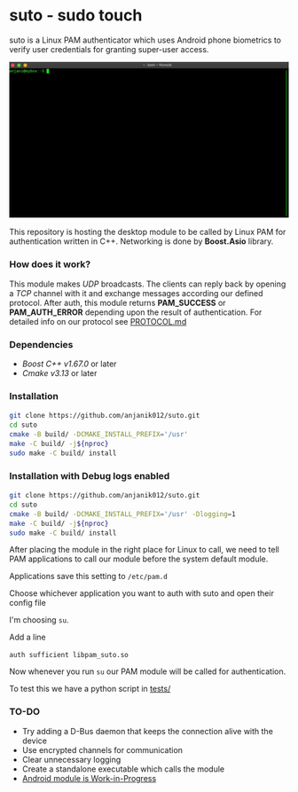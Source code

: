 # suto - sudo touch

suto is a Linux PAM authenticator which uses Android phone biometrics to verify user credentials for granting super-user
access.

![demo](demo.gif)

This repository is hosting the desktop module to be called by Linux PAM for authentication written in C++. 
Networking is done by **Boost.Asio** library.

### How does it work?

This module makes _UDP_ broadcasts. The clients can reply back by opening a _TCP_ channel
with it and exchange messages according our defined protocol. After auth, this module returns
__PAM_SUCCESS__ or __PAM_AUTH_ERROR__ depending upon the result of authentication. For detailed 
info on our protocol see [PROTOCOL.md](src/protocol/PROTOCOL.md)

### Dependencies

* _Boost C++ v1.67.0_ or later
* _Cmake v3.13_ or later

### Installation

```sh
git clone https://github.com/anjanik012/suto.git
cd suto
cmake -B build/ -DCMAKE_INSTALL_PREFIX='/usr'
make -C build/ -j${nproc}
sudo make -C build/ install
```

### Installation with Debug logs enabled 

```sh
git clone https://github.com/anjanik012/suto.git
cd suto
cmake -B build/ -DCMAKE_INSTALL_PREFIX='/usr' -Dlogging=1
make -C build/ -j${nproc}
sudo make -C build/ install
```

After placing the module in the right place for Linux to call, we need to tell
PAM applications to call our module before the system default module.

Applications save this setting to `/etc/pam.d`

Choose whichever application you want to auth with suto and open their config file

I'm choosing `su`.

Add a line 

`auth sufficient libpam_suto.so`

Now whenever you run `su` our PAM module will be called for authentication.

To test this we have a python script in [tests/](/tests)

### TO-DO

* Try adding a D-Bus daemon that keeps the connection alive with the device
* Use encrypted channels for communication
* Clear unnecessary logging
* Create a standalone executable which calls the module
* [Android module is Work-in-Progress](https://github.com/anjanik012/suto-android)



<!-- ### Work done

* **Device detection over _UDP_** - This desktop module broadcasts _UDP_ packets with _SUTO_UDP_HELLO_ message on receiver
port _2020_ and listens for _TCP_ connection on sender port _2021_ asynchronously. 

* **TCP connection established with detected device**- The device upon receiving the broadcast message attempts to connect
with the desktop over _TCP_ and succeeds.

* **Authentication Protocol works** - The implementation of protocol in file `PROTOCOL.md` works. 

* **Sample test**- A test is written in python which mimics the behaviour of actual android client yet to be written. -->
